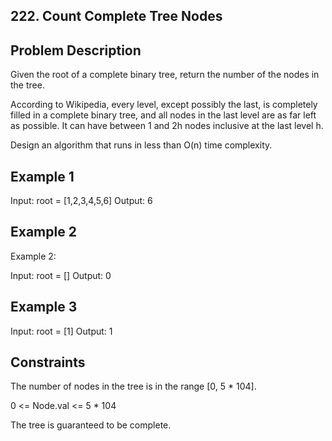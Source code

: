 ## 222. Count Complete Tree Nodes
## Problem Description

Given the root of a complete binary tree, return the number of the nodes in the tree.

According to Wikipedia, every level, except possibly the last, is completely filled in a complete binary tree, and all nodes in the last level are as far left as possible. It can have between 1 and 2h nodes inclusive at the last level h.

Design an algorithm that runs in less than O(n) time complexity.

## Example 1

Input: root = [1,2,3,4,5,6]
Output: 6

## Example 2

Example 2:

Input: root = []
Output: 0

## Example 3

Input: root = [1]
Output: 1


## Constraints

The number of nodes in the tree is in the range [0, 5 * 104].

0 <= Node.val <= 5 * 104

The tree is guaranteed to be complete.